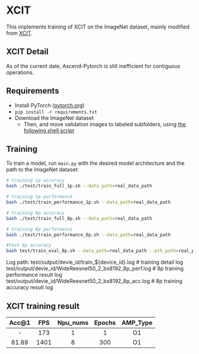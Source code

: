 # XCIT

This implements training of XCIT on the ImageNet dataset, mainly modified
from [XCIT](https://github.com/facebookresearch/xcit).

## XCIT Detail

As of the current date, Ascend-Pytorch is still inefficient for contiguous operations.

## Requirements

- Install PyTorch ([pytorch.org](http://pytorch.org))
- `pip install -r requirements.txt`
- Download the ImageNet dataset
    - Then, and move validation images to labeled subfolders,
      using [the following shell script](https://raw.githubusercontent.com/soumith/imagenetloader.torch/master/valprep.sh)

## Training

To train a model, run `main.py` with the desired model architecture and the path to the ImageNet dataset:

```bash
# training 1p accuracy
bash ./test/train_full_1p.sh --data_path=real_data_path

# training 1p performance
bash ./test/train_performance_1p.sh --data_path=real_data_path

# training 8p accuracy
bash ./test/train_full_8p.sh --data_path=real_data_path

# training 8p performance
bash ./test/train_performance_8p.sh --data_path=real_data_path

#test 8p accuracy
bash test/train_eval_8p.sh --data_path=real_data_path --pth_path=real_pre_train_model_path

```

Log path:
test/output/devie_id/train_${device_id}.log # training detail log
test/output/devie_id/WideReesnet50_2_bs8192_8p_perf.log # 8p training performance result log
test/output/devie_id/WideReesnet50_2_bs8192_8p_acc.log # 8p training accuracy result log

## XCIT training result
| Acc@1    | FPS       | Npu_nums | Epochs   | AMP_Type |
| :------: | :------:  | :------: | :------: | :------: |
| -        |   173    | 1        | 1        | O1       |
| 81.89   |  1401     | 8        | 300      | O1      |
